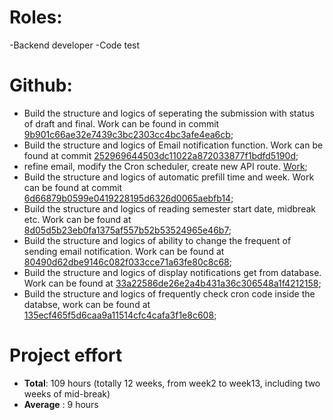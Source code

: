 # Roles:	
-Backend developer
-Code test

# Github:	
- Build the structure and logics of seperating the submission with status of draft and final. Work can be found in commit [9b901c66ae32e7439c3bc2303cc4bc3afe4ea6cb](https://github.cs.adelaide.edu.au/MCI-Projects-2024/Team-25/commit/9b901c66ae32e7439c3bc2303cc4bc3afe4ea6cb);
- Build the structure and logics of Email notification function. Work can be found at commit [252969644503dc11022a872033877f1bdfd5190d](https://github.cs.adelaide.edu.au/MCI-Projects-2024/Team-25/commit/9b901c66ae32e7439c3bc2303cc4bc3afe4ea6cb);
- refine email, modify the Cron scheduler, create new API route. [Work](https://github.cs.adelaide.edu.au/MCI-Projects-2024/Team-25/pull/31);
- Build the structure and logics of automatic prefill time and week. Work can be found at commit [6d66879b0599e0419228195d6326d0065aebfb14](https://github.cs.adelaide.edu.au/MCI-Projects-2024/Team-25/commit/6d66879b0599e0419228195d6326d0065aebfb14);
- Build the structure and logics of reading semester start date, midbreak etc. Work can be found at [8d05d5b23eb0fa1375af557b52b53524965e46b7](https://github.cs.adelaide.edu.au/MCI-Projects-2024/Team-25/commit/8d05d5b23eb0fa1375af557b52b53524965e46b7);
- Build the structure and logics of ability to change the frequent of sending email notification. Work can be found at [80490d62dbe9146c082f033cce71a63fe80c8c68](https://github.cs.adelaide.edu.au/MCI-Projects-2024/Team-25/commit/80490d62dbe9146c082f033cce71a63fe80c8c68);
- Build the structure and logics of display notifications get from database. Work can be found at [33a22586de26e2a4b431a36c306548a1f4212158](https://github.cs.adelaide.edu.au/MCI-Projects-2024/Team-25/commit/33a22586de26e2a4b431a36c306548a1f4212158);
- Build the structure and logics of frequently check cron code inside the databse, work can be found at [135ecf465f5d6caa9a11514cfc4cafa3f1e8c608](https://github.cs.adelaide.edu.au/MCI-Projects-2024/Team-25/commit/135ecf465f5d6caa9a11514cfc4cafa3f1e8c608);
# Project effort 	
- **Total**: 109 hours (totally 12 weeks, from week2 to week13, including two weeks of mid-break)
- **Average** : 9 hours
